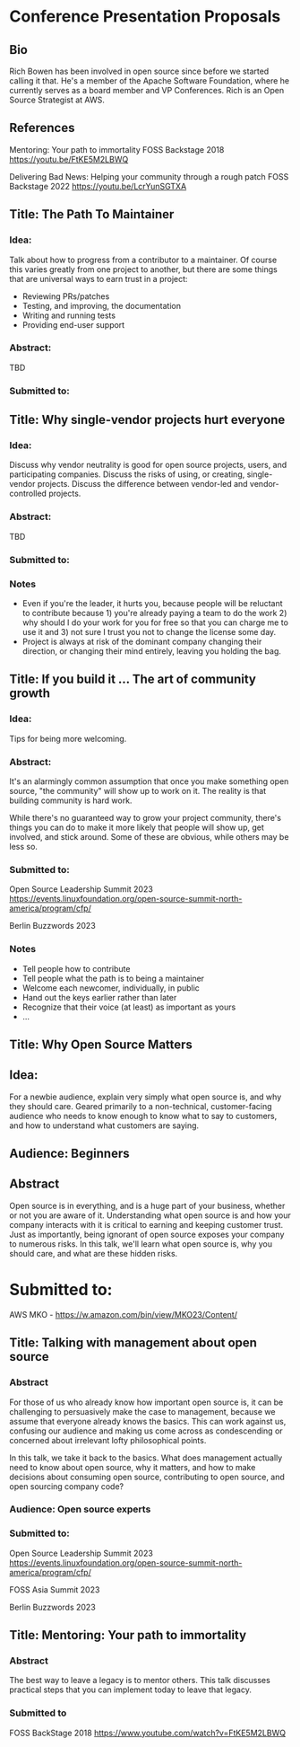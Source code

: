 # Conference Presentation Proposals

## Bio

Rich Bowen has been involved in open source since before we started
calling it that. He's a member of the Apache Software Foundation, where
he currently serves as a board member and VP Conferences. Rich is an
Open Source Strategist at AWS. 

## References

Mentoring: Your path to immortality
FOSS Backstage 2018
https://youtu.be/FtKE5M2LBWQ

Delivering Bad News: Helping your community through a rough patch
FOSS Backstage 2022
https://youtu.be/LcrYunSGTXA

## Title: The Path To Maintainer

### Idea: 

Talk about how to progress from a contributor to a maintainer.
Of course this varies greatly from one project to another, but there
are some things that are universal ways to earn trust in a project:

* Reviewing PRs/patches
* Testing, and improving, the documentation
* Writing and running tests
* Providing end-user support

### Abstract:

TBD

### Submitted to:

## Title: Why single-vendor projects hurt everyone

### Idea:

Discuss why vendor neutrality is good for open source projects, users,
and participating companies. Discuss the risks of using, or creating,
single-vendor projects. Discuss the difference between vendor-led and
vendor-controlled projects.

### Abstract:

TBD

### Submitted to:

### Notes

* Even if you're the leader, it hurts you, because people will be
  reluctant to contribute because 1) you're already paying a team to do
  the work 2) why should I do your work for you for free so that you
  can charge me to use it and 3) not sure I trust you not to change the
  license some day.
* Project is always at risk of the dominant company changing their
  direction, or changing their mind entirely, leaving you holding the
  bag.

## Title: If you build it ... The art of community growth

### Idea:

Tips for being more welcoming.

### Abstract:

It's an alarmingly common assumption that once you make something open
source, "the community" will show up to work on it. The reality is that
building community is hard work.

While there's no guaranteed way to grow your project community, there's
things you can do to make it more likely that people will show up, get
involved, and stick around. Some of these are obvious, while others may
be less so.

### Submitted to:

Open Source Leadership Summit 2023
https://events.linuxfoundation.org/open-source-summit-north-america/program/cfp/

Berlin Buzzwords 2023

### Notes

* Tell people how to contribute
* Tell people what the path is to being a maintainer
* Welcome each newcomer, individually, in public
* Hand out the keys earlier rather than later
* Recognize that their voice (at least) as important as yours
* ...

## Title: Why Open Source Matters

## Idea: 

For a newbie audience, explain very simply what open source is, and why
they should care. Geared primarily to a non-technical, customer-facing
audience who needs to know enough to know what to say to customers, and
how to understand what customers are saying.

## Audience: Beginners

## Abstract

Open source is in everything, and is a huge part of your business,
whether or not you are aware of it. Understanding what open source is
and how your company interacts with it is critical to earning and
keeping customer trust. Just as importantly, being ignorant of open
source exposes your company to numerous risks. In this talk, we'll learn
what open source is, why you should care, and what are these hidden
risks.

# Submitted to:

AWS MKO - https://w.amazon.com/bin/view/MKO23/Content/

## Title: Talking with management about open source

### Abstract

For those of us who already know how important open source is, it can be challenging to persuasively make the case to management, because we assume that everyone already knows the basics. This can work against us, confusing our audience and making us come across as condescending or concerned about irrelevant lofty philosophical points.

In this talk, we take it back to the basics. What does management actually need to know about open source, why it matters, and how to make decisions about consuming open source, contributing to open source, and open sourcing company code?

### Audience: Open source experts

### Submitted to:

Open Source Leadership Summit 2023
https://events.linuxfoundation.org/open-source-summit-north-america/program/cfp/

FOSS Asia Summit 2023

Berlin Buzzwords 2023

## Title: Mentoring: Your path to immortality

### Abstract

The best way to leave a legacy is to mentor others. This talk discusses
practical steps that you can implement today to leave that legacy.

### Submitted to

FOSS BackStage 2018
https://www.youtube.com/watch?v=FtKE5M2LBWQ


